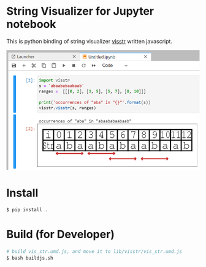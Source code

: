 # String Visualizer for Jupyter notebook

This is python binding of string visualizer [visstr](https://github.com/kg86/visstr) written javascript.

![](others/example.png)

# Install

```bash
$ pip install .
```

# Build (for Developer)

```bash
# build vis_str.umd.js, and move it to lib/visstr/vis_str.umd.js
$ bash buildjs.sh
```